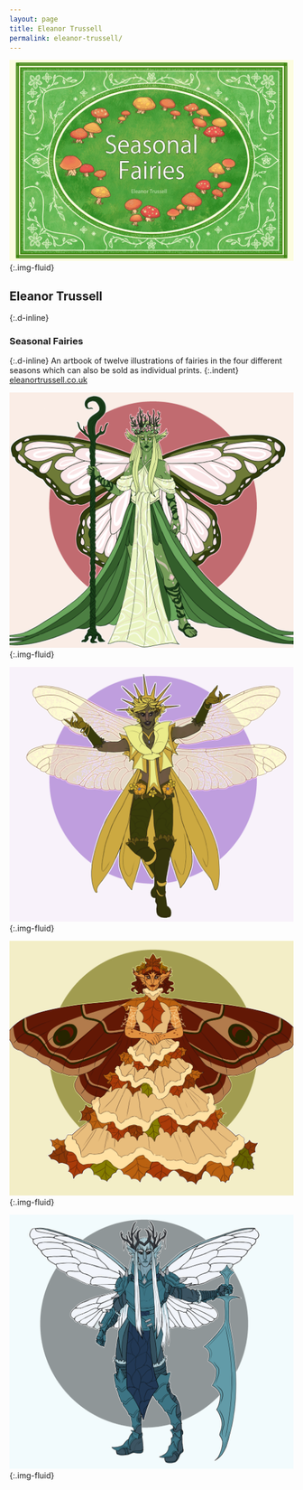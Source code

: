 ```yaml
---
layout: page
title: Eleanor Trussell
permalink: eleanor-trussell/
---
```

![Publication cover artwork featuring illustrated mushrooms and the title Seasonal Fairies](../images/trussell_ellie_01.png "Concept artwork"){:.img-fluid}
## Eleanor Trussell
{:.d-inline}
### Seasonal Fairies
{:.d-inline}
An artbook of twelve illustrations of fairies in the four different seasons which can also be sold as individual prints.
{:.indent}
[eleanortrussell.co.uk](https://eleanortrussell.co.uk)

![Digital artworks featuring illustrated fairy character](../images/trussell_ellie_02.png "Concept artwork"){:.img-fluid}

![Digital artworks featuring illustrated fairy character](../images/trussell_ellie_03.png "Concept artwork"){:.img-fluid}

![Digital artworks featuring illustrated fairy character](../images/trussell_ellie_04.png "Concept artwork"){:.img-fluid}

![Digital artworks featuring illustrated fairy character](../images/trussell_ellie_05.png "Concept artwork"){:.img-fluid}
